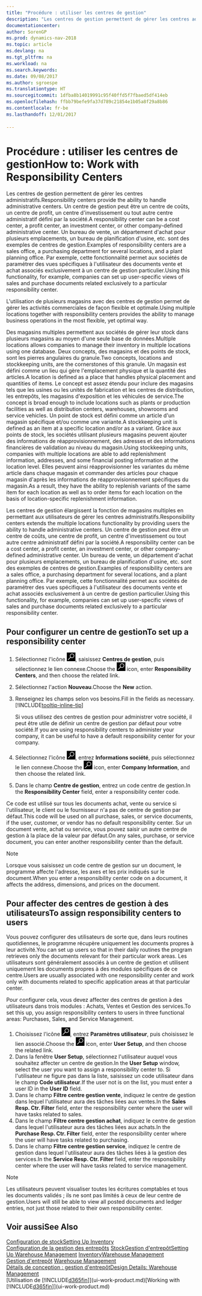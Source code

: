 ```yaml
---
title: "Procédure : utiliser les centres de gestion"
description: "Les centres de gestion permettent de gérer les centres administratifs. Un centre de gestion peut être un centre de coûts, un centre de profit, un centre d'investissement ou tout autre centre administratif défini par la société."
documentationcenter: 
author: SorenGP
ms.prod: dynamics-nav-2018
ms.topic: article
ms.devlang: na
ms.tgt_pltfrm: na
ms.workload: na
ms.search.keywords: 
ms.date: 09/08/2017
ms.author: sgroespe
ms.translationtype: HT
ms.sourcegitcommit: 1dfba8b14019991c95f40ffd5f7fbaed5df414eb
ms.openlocfilehash: ffbb79befe9fa37d789c21854e1b05a8f29a8b86
ms.contentlocale: fr-be
ms.lasthandoff: 12/01/2017

---
```

# <a name="how-to-work-with-responsibility-centers"></a><span data-ttu-id="9cc60-104">Procédure : utiliser les centres de gestion</span><span class="sxs-lookup"><span data-stu-id="9cc60-104">How to: Work with Responsibility Centers</span></span>
<span data-ttu-id="9cc60-105">Les centres de gestion permettent de gérer les centres administratifs.</span><span class="sxs-lookup"><span data-stu-id="9cc60-105">Responsibility centers provide the ability to handle administrative centers.</span></span> <span data-ttu-id="9cc60-106">Un centre de gestion peut être un centre de coûts, un centre de profit, un centre d'investissement ou tout autre centre administratif défini par la société.</span><span class="sxs-lookup"><span data-stu-id="9cc60-106">A responsibility center can be a cost center, a profit center, an investment center, or other company-defined administrative center.</span></span> <span data-ttu-id="9cc60-107">Un bureau de vente, un département d'achat pour plusieurs emplacements, un bureau de planification d'usine, etc. sont des exemples de centres de gestion.</span><span class="sxs-lookup"><span data-stu-id="9cc60-107">Examples of responsibility centers are a sales office, a purchasing department for several locations, and a plant planning office.</span></span> <span data-ttu-id="9cc60-108">Par exemple, cette fonctionnalité permet aux sociétés de paramétrer des vues spécifiques à l'utilisateur des documents vente et achat associés exclusivement à un centre de gestion particulier.</span><span class="sxs-lookup"><span data-stu-id="9cc60-108">Using this functionality, for example, companies can set up user-specific views of sales and purchase documents related exclusively to a particular responsibility center.</span></span>  

<span data-ttu-id="9cc60-109">L'utilisation de plusieurs magasins avec des centres de gestion permet de gérer les activités commerciales de façon flexible et optimale.</span><span class="sxs-lookup"><span data-stu-id="9cc60-109">Using multiple locations together with responsibility centers provides the ability to manage business operations in the most flexible, yet optimal way.</span></span>

<span data-ttu-id="9cc60-110">Des magasins multiples permettent aux sociétés de gérer leur stock dans plusieurs magasins au moyen d'une seule base de données.</span><span class="sxs-lookup"><span data-stu-id="9cc60-110">Multiple locations allows companies to manage their inventory in multiple locations using one database.</span></span> <span data-ttu-id="9cc60-111">Deux concepts, des magasins et des points de stock, sont les pierres angulaires du granule.</span><span class="sxs-lookup"><span data-stu-id="9cc60-111">Two concepts, locations and stockkeeping units, are the cornerstones of this granule.</span></span> <span data-ttu-id="9cc60-112">Un magasin est défini comme un lieu qui gère l'emplacement physique et la quantité des articles.</span><span class="sxs-lookup"><span data-stu-id="9cc60-112">A location is defined as a place that handles physical placement and quantities of items.</span></span> <span data-ttu-id="9cc60-113">Le concept est assez étendu pour inclure des magasins tels que les usines ou les unités de fabrication et les centres de distribution, les entrepôts, les magasins d'exposition et les véhicules de service.</span><span class="sxs-lookup"><span data-stu-id="9cc60-113">The concept is broad enough to include locations such as plants or production facilities as well as distribution centers, warehouses, showrooms and service vehicles.</span></span> <span data-ttu-id="9cc60-114">Un point de stock est défini comme un article d'un magasin spécifique et/ou comme une variante.</span><span class="sxs-lookup"><span data-stu-id="9cc60-114">A stockkeeping unit is defined as an item at a specific location and/or as a variant.</span></span> <span data-ttu-id="9cc60-115">Grâce aux points de stock, les sociétés utilisant plusieurs magasins peuvent ajouter des informations de réapprovisionnement, des adresses et des informations financières de validation au niveau du magasin.</span><span class="sxs-lookup"><span data-stu-id="9cc60-115">Using stockkeeping units, companies with multiple locations are able to add replenishment information, addresses, and some financial posting information at the location level.</span></span> <span data-ttu-id="9cc60-116">Elles peuvent ainsi réapprovisionner les variantes du même article dans chaque magasin et commander des articles pour chaque magasin d'après les informations de réapprovisionnement spécifiques du magasin.</span><span class="sxs-lookup"><span data-stu-id="9cc60-116">As a result, they have the ability to replenish variants of the same item for each location as well as to order items for each location on the basis of location-specific replenishment information.</span></span>  

<span data-ttu-id="9cc60-117">Les centres de gestion élargissent la fonction de magasins multiples en permettant aux utilisateurs de gérer les centres administratifs.</span><span class="sxs-lookup"><span data-stu-id="9cc60-117">Responsibility centers extends the multiple locations functionality by providing users the ability to handle administrative centers.</span></span> <span data-ttu-id="9cc60-118">Un centre de gestion peut être un centre de coûts, une centre de profit, un centre d'investissement ou tout autre centre administratif défini par la société.</span><span class="sxs-lookup"><span data-stu-id="9cc60-118">A responsibility center can be a cost center, a profit center, an investment center, or other company-defined administrative center.</span></span> <span data-ttu-id="9cc60-119">Un bureau de vente, un département d'achat pour plusieurs emplacements, un bureau de planification d'usine, etc. sont des exemples de centres de gestion.</span><span class="sxs-lookup"><span data-stu-id="9cc60-119">Examples of responsibility centers are a sales office, a purchasing department for several locations, and a plant planning office.</span></span> <span data-ttu-id="9cc60-120">Par exemple, cette fonctionnalité permet aux sociétés de paramétrer des vues spécifiques à l'utilisateur des documents vente et achat associés exclusivement à un centre de gestion particulier.</span><span class="sxs-lookup"><span data-stu-id="9cc60-120">Using this functionality, for example, companies can set up user-specific views of sales and purchase documents related exclusively to a particular responsibility center.</span></span>

## <a name="to-set-up-a-responsibility-center"></a><span data-ttu-id="9cc60-121">Pour configurer un centre de gestion</span><span class="sxs-lookup"><span data-stu-id="9cc60-121">To set up a responsibility center</span></span>  
1.  <span data-ttu-id="9cc60-122">Sélectionnez l'icône ![Page ou état pour la recherche](media/ui-search/search_small.png "Page ou état pour la recherche"), saisissez **Centres de gestion**, puis sélectionnez le lien connexe.</span><span class="sxs-lookup"><span data-stu-id="9cc60-122">Choose the ![Search for Page or Report](media/ui-search/search_small.png "Search for Page or Report icon") icon, enter **Responsibility Centers**, and then choose the related link.</span></span>  
2.  <span data-ttu-id="9cc60-123">Sélectionnez l'action **Nouveau**.</span><span class="sxs-lookup"><span data-stu-id="9cc60-123">Choose the **New** action.</span></span>  
3.  <span data-ttu-id="9cc60-124">Renseignez les champs selon vos besoins.</span><span class="sxs-lookup"><span data-stu-id="9cc60-124">Fill in the fields as necessary.</span></span> [!INCLUDE[tooltip-inline-tip](includes/tooltip-inline-tip_md.md)]  

    <span data-ttu-id="9cc60-125">Si vous utilisez des centres de gestion pour administrer votre société, il peut être utile de définir un centre de gestion par défaut pour votre société.</span><span class="sxs-lookup"><span data-stu-id="9cc60-125">If you are using responsibility centers to administer your company, it can be useful to have a default responsibility center for your company.</span></span>
4. <span data-ttu-id="9cc60-126">Sélectionnez l'icône ![Page ou état pour la recherche](media/ui-search/search_small.png "icône Page ou état pour la recherche"), entrez **Informations société**, puis sélectionnez le lien connexe.</span><span class="sxs-lookup"><span data-stu-id="9cc60-126">Choose the ![Search for Page or Report](media/ui-search/search_small.png "Search for Page or Report icon") icon, enter **Company Information**, and then choose the related link.</span></span>
5. <span data-ttu-id="9cc60-127">Dans le champ **Centre de gestion**, entrez un code centre de gestion.</span><span class="sxs-lookup"><span data-stu-id="9cc60-127">In the **Responsibility Center** field, enter a responsibility center code.</span></span>

<span data-ttu-id="9cc60-128">Ce code est utilisé sur tous les documents achat, vente ou service si l'utilisateur, le client ou le fournisseur n'a pas de centre de gestion par défaut.</span><span class="sxs-lookup"><span data-stu-id="9cc60-128">This code will be used on all purchase, sales, or service documents, if the user, customer, or vendor has no default responsibility center.</span></span> <span data-ttu-id="9cc60-129">Sur un document vente, achat ou service, vous pouvez saisir un autre centre de gestion à la place de la valeur par défaut.</span><span class="sxs-lookup"><span data-stu-id="9cc60-129">On any sales, purchase, or service document, you can enter another responsibility center than the default.</span></span>

> [!NOTE]  
>  <span data-ttu-id="9cc60-130">Lorsque vous saisissez un code centre de gestion sur un document, le programme affecte l'adresse, les axes et les prix indiqués sur le document.</span><span class="sxs-lookup"><span data-stu-id="9cc60-130">When you enter a responsibility center code on a document, it affects the address, dimensions, and prices on the document.</span></span>  

## <a name="to-assign-responsibility-centers-to-users"></a><span data-ttu-id="9cc60-131">Pour affecter des centres de gestion à des utilisateurs</span><span class="sxs-lookup"><span data-stu-id="9cc60-131">To assign responsibility centers to users</span></span>  
<span data-ttu-id="9cc60-132">Vous pouvez configurer des utilisateurs de sorte que, dans leurs routines quotidiennes, le programme récupère uniquement les documents propres à leur activité.</span><span class="sxs-lookup"><span data-stu-id="9cc60-132">You can set up users so that in their daily routines the program retrieves only the documents relevant for their particular work areas.</span></span> <span data-ttu-id="9cc60-133">Les utilisateurs sont généralement associés à un centre de gestion et utilisent uniquement les documents propres à des modules spécifiques de ce centre.</span><span class="sxs-lookup"><span data-stu-id="9cc60-133">Users are usually associated with one responsibility center and work only with documents related to specific application areas at that particular center.</span></span>  

<span data-ttu-id="9cc60-134">Pour configurer cela, vous devez affecter des centres de gestion à des utilisateurs dans trois modules : Achats, Ventes et Gestion des services.</span><span class="sxs-lookup"><span data-stu-id="9cc60-134">To set this up, you assign responsibility centers to users in three functional areas: Purchases, Sales, and Service Management.</span></span>  

1.  <span data-ttu-id="9cc60-135">Choisissez l'icône ![Page ou état pour la recherche](media/ui-search/search_small.png "Page ou état pour la recherche"), entrez **Paramètres utilisateur**, puis choisissez le lien associé.</span><span class="sxs-lookup"><span data-stu-id="9cc60-135">Choose the ![Search for Page or Report](media/ui-search/search_small.png "Search for Page or Report icon") icon, enter **User Setup**, and then choose the related link.</span></span>  
2.  <span data-ttu-id="9cc60-136">Dans la fenêtre **User Setup**, sélectionnez l'utilisateur auquel vous souhaitez affecter un centre de gestion.</span><span class="sxs-lookup"><span data-stu-id="9cc60-136">In the **User Setup** window, select the user you want to assign a responsibility center to.</span></span> <span data-ttu-id="9cc60-137">Si l'utilisateur ne figure pas dans la liste, saisissez un code utilisateur dans le champ **Code utilisateur**.</span><span class="sxs-lookup"><span data-stu-id="9cc60-137">If the user not is on the list, you must enter a user ID in the **User ID** field.</span></span>  
3.  <span data-ttu-id="9cc60-138">Dans le champ **Filtre centre gestion vente**, indiquez le centre de gestion dans lequel l'utilisateur aura des tâches liées aux ventes.</span><span class="sxs-lookup"><span data-stu-id="9cc60-138">In the **Sales Resp. Ctr. Filter** field, enter the responsibility center where the user will have tasks related to sales.</span></span>  
4.  <span data-ttu-id="9cc60-139">Dans le champ **Filtre centre gestion achat**, indiquez le centre de gestion dans lequel l'utilisateur aura des tâches liées aux achats.</span><span class="sxs-lookup"><span data-stu-id="9cc60-139">In the **Purchase Resp. Ctr. Filter** field, enter the responsibility center where the user will have tasks related to purchasing.</span></span>  
5.  <span data-ttu-id="9cc60-140">Dans le champ **Filtre centre gestion service**, indiquez le centre de gestion dans lequel l'utilisateur aura des tâches liées à la gestion des services.</span><span class="sxs-lookup"><span data-stu-id="9cc60-140">In the **Service Resp. Ctr. Filter** field, enter the responsibility center where the user will have tasks related to service management.</span></span>  

> [!NOTE]  
>  <span data-ttu-id="9cc60-141">Les utilisateurs peuvent visualiser toutes les écritures comptables et tous les documents validés ; ils ne sont pas limités à ceux de leur centre de gestion.</span><span class="sxs-lookup"><span data-stu-id="9cc60-141">Users will still be able to view all posted documents and ledger entries, not just those related to their own responsibility center.</span></span>

## <a name="see-also"></a><span data-ttu-id="9cc60-142">Voir aussi</span><span class="sxs-lookup"><span data-stu-id="9cc60-142">See Also</span></span>  
[<span data-ttu-id="9cc60-143">Configuration de stock</span><span class="sxs-lookup"><span data-stu-id="9cc60-143">Setting Up Inventory</span></span>](inventory-setup-inventory.md)  
<span data-ttu-id="9cc60-144">[Configuration de la gestion des entrepôts](warehouse-setup-warehouse.md)
[Stock](inventory-manage-inventory.md)[Gestion d'entrepôt](warehouse-manage-warehouse.md)</span><span class="sxs-lookup"><span data-stu-id="9cc60-144">[Setting Up Warehouse Management](warehouse-setup-warehouse.md)
[Inventory](inventory-manage-inventory.md)[Warehouse Management](warehouse-manage-warehouse.md)</span></span>  
<span data-ttu-id="9cc60-145">[Gestion d'entrepôt](warehouse-manage-warehouse.md)  </span><span class="sxs-lookup"><span data-stu-id="9cc60-145">[Warehouse Management](warehouse-manage-warehouse.md)  </span></span>  
[<span data-ttu-id="9cc60-146">Détails de conception : gestion d'entrepôt</span><span class="sxs-lookup"><span data-stu-id="9cc60-146">Design Details: Warehouse Management</span></span>](design-details-warehouse-management.md)  
<span data-ttu-id="9cc60-147">[Utilisation de [!INCLUDE[d365fin](includes/d365fin_md.md)]](ui-work-product.md)</span><span class="sxs-lookup"><span data-stu-id="9cc60-147">[Working with [!INCLUDE[d365fin](includes/d365fin_md.md)]](ui-work-product.md)</span></span>

